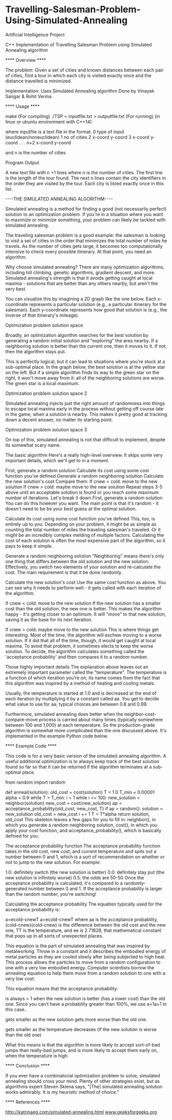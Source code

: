 # Travelling-Salesman-Problem-Using-Simulated-Annealing

Artificial Intelligence Project

C++ Implementation of Travelling Salesman Problem using Simulated Annealing algorithm

**** Overview ****

The problem: Given a set of cities and known distances between each pair of cities, find a tour in which each city is visited exactly once and the distance travelled is minimized.

Implementation: Uses Simulated Annealing algorithm
				Done by Vinayak Sangar & Rohit Verma 

**** Usage ****

make     (For compiling)
./TSP < inputfile.txt > outputfile.txt  (For running)      (in linux or ubuntu environment with C++14)

where inputfile is a text file in the format:
0 type of input (euclidean/noneuclidean)
1 no  of cities
2    x-coord    y-coord
3    x-coord    y-coord 
.
.
.
n+2  x-coord    y-coord

and n is the number of cities

Program Output

A new text file with n +1 lines where n is the number of cities. The first line is the length of the tour found. The next n lines contain the city identifiers in the order they are visited by the tour. Each city is listed exactly once in this list.

----THE SIMULATED ANNEALING ALGORITHM----

Simulated annealing is a method for finding a good (not necessarily perfect) solution to an optimization problem. If you're in a situation where you want to maximize or minimize something, your problem can likely be tackled with simulated annealing.

The traveling salesman problem is a good example: the salesman is looking to visit a set of cities in the order that minimizes the total number of miles he travels. As the number of cities gets large, it becomes too computationally intensive to check every possible itinerary. At that point, you need an algorithm.

Why choose simulated annealing?
There are many optimization algorithms, including hill climbing, genetic algorithms, gradient descent, and more. Simulated annealing's strength is that it avoids getting caught at local maxima - solutions that are better than any others nearby, but aren't the very best.

You can visualize this by imagining a 2D graph like the one below. Each x-coordinate represents a particular solution (e.g., a particular itinerary for the salesman). Each y-coordinate represents how good that solution is (e.g., the inverse of that itinerary's mileage).

Optimization problem solution space

Broadly, an optimization algorithm searches for the best solution by generating a random initial solution and "exploring" the area nearby. If a neighboring solution is better than the current one, then it moves to it. If not, then the algorithm stays put.

This is perfectly logical, but it can lead to situations where you're stuck at a sub-optimal place. In the graph below, the best solution is at the yellow star on the left. But if a simple algorithm finds its way to the green star on the right, it won't move away from it: all of the neighboring solutions are worse. The green star is a local maximum.

Optimization problem solution space 2

Simulated annealing injects just the right amount of randomness into things to escape local maxima early in the process without getting off course late in the game, when a solution is nearby. This makes it pretty good at tracking down a decent answer, no matter its starting point.

Optimization problem solution space 3

On top of this, simulated annealing is not that difficult to implement, despite its somewhat scary name.

The basic algorithm
Here's a really high-level overview. It skips some very important details, which we'll get to in a moment.

First, generate a random solution
Calculate its cost using some cost function you've defined
Generate a random neighboring solution
Calculate the new solution's cost
Compare them:
If cnew < cold: move to the new solution
If cnew > cold: maybe move to the new solution
Repeat steps 3-5 above until an acceptable solution is found or you reach some maximum number of iterations.
Let's break it down
First, generate a random solution
You can do this however you want. The main point is that it's random - it doesn't need to be be your best guess at the optimal solution.

Calculate its cost using some cost function you've defined
This, too, is entirely up to you. Depending on your problem, it might be as simple as counting the total number of miles the traveling salesman's traveled. Or it might be an incredibly complex melding of multiple factors. Calculating the cost of each solution is often the most expensive part of the algorithm, so it pays to keep it simple.

Generate a random neighboring solution
"Neighboring" means there's only one thing that differs between the old solution and the new solution. Effectively, you switch two elements of your solution and re-calculate the cost. The main requirement is that it be done randomly.

Calculate the new solution's cost
Use the same cost function as above. You can see why it needs to perform well - it gets called with each iteration of the algorithm.

If cnew < cold: move to the new solution
If the new solution has a smaller cost than the old solution, the new one is better. This makes the algorithm happy - it's getting closer to an optimum. It will "move" to that new solution, saving it as the base for its next iteration.

If cnew > cold: maybe move to the new solution
This is where things get interesting. Most of the time, the algorithm will eschew moving to a worse solution. If it did that all of the time, though, it would get caught at local maxima. To avoid that problem, it sometimes elects to keep the worse solution. To decide, the algorithm calculates something called the 'acceptance probability' and then compares it to a random number.

Those highly important details
The explanation above leaves out an extremely important parameter called the "temperature". The temperature is a function of which iteration you're on; its name comes from the fact that this algorithm was inspired by a method of heating and cooling metals.

Usually, the temperature is started at 1.0 and is decreased at the end of each iteration by multiplying it by a constant called aa. You get to decide what value to use for aa; typical choices are between 0.8 and 0.99.

Furthermore, simulated annealing does better when the neighbor-cost-compare-move process is carried about many times (typically somewhere between 100 and 1,000) at each temperature. So the production-grade algorithm is somewhat more complicated than the one discussed above. It's implemented in the example Python code below.

**** Example Code ****

This code is for a very basic version of the simulated annealing algorithm. A useful additional optimization is to always keep track of the best solution found so far so that it can be returned if the algorithm terminates at a sub-optimal place.

from random import random

def anneal(solution):
    old_cost = cost(solution)
    T = 1.0
    T_min = 0.00001
    alpha = 0.9
    while T > T_min:
        i = 1
        while i <= 100:
            new_solution = neighbor(solution)
            new_cost = cost(new_solution)
            ap = acceptance_probability(old_cost, new_cost, T)
            if ap > random():
                solution = new_solution
                old_cost = new_cost
            i += 1
        T = T*alpha
    return solution, old_cost
This skeleton leaves a few gaps for you to fill in: neighbor(), in which you generate a random neighboring solution, cost(), in which you apply your cost function, and acceptance_probability(), which is basically defined for you.

The acceptance probability function
The acceptance probability function takes in the old cost, new cost, and current temperature and spits out a number between 0 and 1, which is a sort of recommendation on whether or not to jump to the new solution. For example:

1.0: definitely switch (the new solution is better)
0.0: definitely stay put (the new solution is infinitely worse)
0.5: the odds are 50-50
Once the acceptance probability is calculated, it's compared to a randomly-generated number between 0 and 1. If the acceptance probability is larger than the random number, you're switching!

Calculating the acceptance probability
The equation typically used for the acceptance probability is:

a=ecold-cnewT
a=ecold-cnewT
where aa is the acceptance probability, (cold-cnew)(cold-cnew) is the difference between the old cost and the new one, TT is the temperature, and ee is 2.71828, that mathematical constant that pops up in all sorts of unexpected places.

This equation is the part of simulated annealing that was inspired by metalworking. Throw in a constant and it describes the embodied energy of metal particles as they are cooled slowly after being subjected to high heat. This process allows the particles to move from a random configuration to one with a very low embodied energy. Computer scientists borrow the annealing equation to help them move from a random solution to one with a very low cost.

This equation means that the acceptance probability:

is always > 1 when the new solution is better (has a lower cost) than the old one. Since you can't have a probability greater than 100%, we use a=1a=1 in this case..

gets smaller as the new solution gets more worse than the old one.

gets smaller as the temperature decreases (if the new solution is worse than the old one)

What this means is that the algorithm is more likely to accept sort-of-bad jumps than really-bad jumps, and is more likely to accept them early on, when the temperature is high.

**** Conclusion ****

If you ever have a combinatorial optimization problem to solve, simulated annealing should cross your mind. Plenty of other strategies exist, but as algorithms expert Steven Skiena says, "[The] simulated annealing solution works admirably. It is my heuristic method of choice."

**** References ****

http://katrinaeg.com/simulated-annealing.html
www.geeksforgeeks.org
